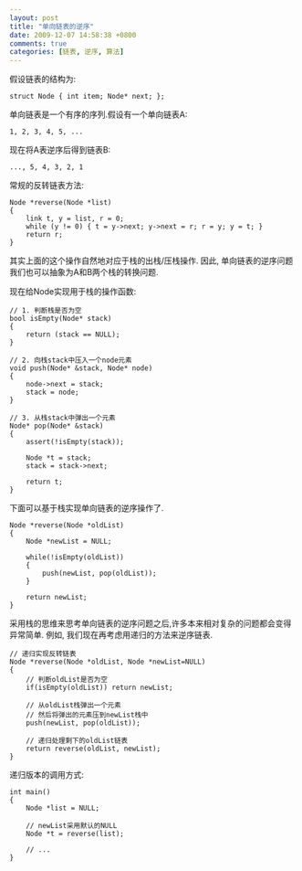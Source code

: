 ```yaml
---
layout: post
title: "单向链表的逆序"
date: 2009-12-07 14:58:38 +0800
comments: true
categories: [链表, 逆序, 算法]
---
```


假设链表的结构为:

	struct Node { int item; Node* next; };

单向链表是一个有序的序列.假设有一个单向链表A:

	1, 2, 3, 4, 5, ...

现在将A表逆序后得到链表B:

	..., 5, 4, 3, 2, 1


常规的反转链表方法:

	Node *reverse(Node *list)
	{
		link t, y = list, r = 0;
		while (y != 0) { t = y->next; y->next = r; r = y; y = t; }
		return r;
	}

其实上面的这个操作自然地对应于栈的出栈/压栈操作.
因此, 单向链表的逆序问题我们也可以抽象为A和B两个栈的转换问题.

现在给Node实现用于栈的操作函数:

	// 1. 判断栈是否为空
	bool isEmpty(Node* stack)
	{
		return (stack == NULL);
	}

	// 2. 向栈stack中压入一个node元素
	void push(Node* &stack, Node* node)
	{
		node->next = stack;
		stack = node;
	}

	// 3. 从栈stack中弹出一个元素
	Node* pop(Node* &stack)
	{
		assert(!isEmpty(stack));

		Node *t = stack;
		stack = stack->next;

		return t;
	}

下面可以基于栈实现单向链表的逆序操作了.

	Node *reverse(Node *oldList)
	{
		Node *newList = NULL;

		while(!isEmpty(oldList))
		{
			push(newList, pop(oldList));
		}

		return newList;
	}

采用栈的思维来思考单向链表的逆序问题之后,许多本来相对复杂的问题都会变得异常简单.
例如, 我们现在再考虑用递归的方法来逆序链表.

	// 递归实现反转链表
	Node *reverse(Node *oldList, Node *newList=NULL)
	{
		// 判断oldList是否为空
		if(isEmpty(oldList)) return newList;

		// 从oldList栈弹出一个元素
		// 然后将弹出的元素压到newList栈中
		push(newList, pop(oldList));

		// 递归处理剩下的oldList链表
		return reverse(oldList, newList);
	}

递归版本的调用方式:

	int main()
	{
		Node *list = NULL;

		// newList采用默认的NULL
		Node *t = reverse(list);

		// ...
	}
